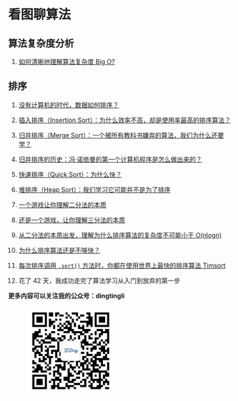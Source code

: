 # 看图聊算法

## 算法复杂度分析 

1. [如何清晰地理解算法复杂度 Big O?](./bigo.md)

## 排序

1. [没有计算机的时代，数据如何排序？](./Sort/IBMpunchcardsort.md)

2. [插入排序（Insertion Sort）：为什么效率不高，却是使用率最高的排序算法？](./Sort/insertionsort.md)

3. [归并排序（Merge Sort）：一个被所有教科书嫌弃的算法，我们为什么还要学？](./Sort/mergesort.md)

4. [归并排序的历史：冯·诺依曼的第一个计算机程序是怎么做出来的？](./Sort/mergesort%20history.md)

5. [快速排序（Quick Sort）：为什么快？](./Sort/quicksort.md)

6. [堆排序（Heap Sort）：我们学习它可能并不是为了排序](./Sort/heapsort.md)

7. [一个游戏让你理解二分法的本质](./Sort/guessgame.md)

8. [还是一个游戏，让你理解三分法的本质](./Sort/weightingproblem.md)

9. [从二分法的本质出发，理解为什么排序算法的复杂度不可能小于 O(nlogn)](./Sort/why%20nlogn%20is%20the%20best%20in%20the%20compare%20sort.md)

10. [为什么排序算法还是不够快？](./Sort/why%20sort%20algorithm%20is%20not%20quick.md)

11. [每次排序调用 `.sort()` 方法时，你都在使用世界上最快的排序算法 Timsort](./Sort/timsort.md)

12. 花了 42 天，我成功走完了算法学习从入门到放弃的第一步

**更多内容可以关注我的公众号：dingtingli**

<figure>
    <img src="doc/illustrations/mpweixin.jpg" width="200" align="center">
</figure>